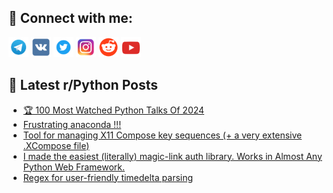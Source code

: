 ## 🔎 Connect with me:
[<img src="https://github.com/bullbesh/bullbesh/blob/main/images/Telegram.png" width="32" height="32" />](https://t.me/bullbesh)
[<img src="https://github.com/bullbesh/bullbesh/blob/main/images/VK.png" width="32" height="32" />](https://vk.com/bullbesh)
[<img src="https://github.com/bullbesh/bullbesh/blob/main/images/Twitter.png" width="32" height="32" />](https://twitter.com/bullbesh1)
[<img src="https://github.com/bullbesh/bullbesh/blob/main/images/Instagram.png" width="32" height="32" />](https://www.instagram.com/bullbesh)
[<img src="https://github.com/bullbesh/bullbesh/blob/main/images/Reddit.png" width="32" height="32" />](https://www.reddit.com/user/bullbesh)
[<img src="https://github.com/bullbesh/bullbesh/blob/main/images/YouTube.png" width="32" height="32" />](https://www.youtube.com/channel/UCtfjRs6uzgq5mfm8S06WTcg)

## 📕 Latest r/Python Posts
<!-- BLOG-POST-LIST:START -->
- [🏆 100 Most Watched Python Talks Of 2024](https://www.reddit.com/r/Python/comments/1je8yd0/100_most_watched_python_talks_of_2024/)
- [Frustrating anaconda !!!](https://www.reddit.com/r/Python/comments/1je8c84/frustrating_anaconda/)
- [Tool for managing X11 Compose key sequences &lpar;+ a very extensive .XCompose file&rpar;](https://www.reddit.com/r/Python/comments/1je613a/tool_for_managing_x11_compose_key_sequences_a/)
- [I made the easiest &lpar;literally&rpar; magic-link auth library. Works in Almost Any Python Web Framework.](https://www.reddit.com/r/Python/comments/1je59p9/i_made_the_easiest_literally_magiclink_auth/)
- [Regex for user-friendly timedelta parsing](https://www.reddit.com/r/Python/comments/1je0ely/regex_for_userfriendly_timedelta_parsing/)
<!-- BLOG-POST-LIST:END -->
